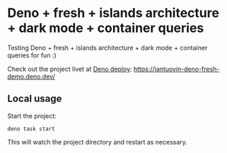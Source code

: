 # Deno + fresh + islands architecture + dark mode + container queries

Testing Deno + fresh + islands architecture + dark mode + container queries for fun :)

Check out the project livet at [Deno deploy](https://deno.com/deploy): https://jantuovin-deno-fresh-demo.deno.dev/

## Local usage

Start the project:

```
deno task start
```

This will watch the project directory and restart as necessary.
